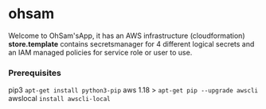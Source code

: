 # ohsam

Welcome to OhSam'sApp, it has an AWS infrastructure (cloudformation) **store.template** contains secretsmanager for 4 different logical secrets and an IAM managed policies for service role or user to use.

### Prerequisites

pip3 
``` apt-get install python3-pip ```
aws 1.18 >
``` apt-get pip --upgrade awscli ```
awslocal
``` install awscli-local ```
